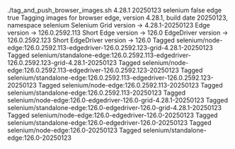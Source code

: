 ./tag_and_push_browser_images.sh 4.28.1 20250123 selenium false edge true
Tagging images for browser edge, version 4.28.1, build date 20250123, namespace selenium
Selenium Grid version -> 4.28.1-20250123
Edge version -> 126.0.2592.113
Short Edge version -> 126.0
EdgeDriver version -> 126.0.2592.123
Short EdgeDriver version -> 126.0
Tagged selenium/node-edge:126.0.2592.113-edgedriver-126.0.2592.123-grid-4.28.1-20250123
Tagged selenium/standalone-edge:126.0.2592.113-edgedriver-126.0.2592.123-grid-4.28.1-20250123
Tagged selenium/node-edge:126.0.2592.113-edgedriver-126.0.2592.123-20250123
Tagged selenium/standalone-edge:126.0.2592.113-edgedriver-126.0.2592.123-20250123
Tagged selenium/node-edge:126.0.2592.113-20250123
Tagged selenium/standalone-edge:126.0.2592.113-20250123
Tagged selenium/node-edge:126.0-edgedriver-126.0-grid-4.28.1-20250123
Tagged selenium/standalone-edge:126.0-edgedriver-126.0-grid-4.28.1-20250123
Tagged selenium/node-edge:126.0-edgedriver-126.0-20250123
Tagged selenium/standalone-edge:126.0-edgedriver-126.0-20250123
Tagged selenium/node-edge:126.0-20250123
Tagged selenium/standalone-edge:126.0-20250123
